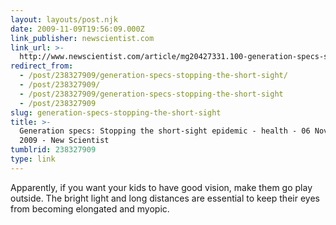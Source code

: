 ```yaml
---
layout: layouts/post.njk
date: 2009-11-09T19:56:09.000Z
link_publisher: newscientist.com
link_url: >-
  http://www.newscientist.com/article/mg20427331.100-generation-specs-stopping-the-shortsight-epidemic.html
redirect_from:
  - /post/238327909/generation-specs-stopping-the-short-sight/
  - /post/238327909/
  - /post/238327909/generation-specs-stopping-the-short-sight
  - /post/238327909
slug: generation-specs-stopping-the-short-sight
title: >-
  Generation specs: Stopping the short-sight epidemic - health - 06 November
  2009 - New Scientist
tumblrid: 238327909
type: link
---
```

<p>Apparently, if you want your kids to have good vision, make them go play outside. The bright light and long distances are essential to keep their eyes from becoming elongated and myopic.</p>
